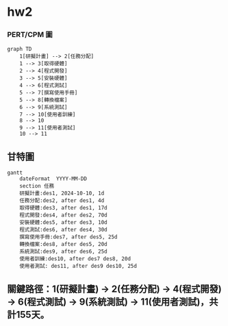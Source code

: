 # hw2
### PERT/CPM 圖

```mermaid
graph TD
    1[研擬計畫] --> 2[任務分配]
    1 --> 3[取得硬體]
    2 --> 4[程式開發]
    3 --> 5[安裝硬體]
    4 --> 6[程式測試]
    5 --> 7[撰寫使用手冊]
    5 --> 8[轉換檔案]
    6 --> 9[系統測試]
    7 --> 10[使用者訓練]
    8 --> 10
    9 --> 11[使用者測試]
    10 --> 11
```
## 甘特圖

```mermaid
gantt
    dateFormat  YYYY-MM-DD
    section 任務
    研擬計畫:des1, 2024-10-10, 1d
    任務分配:des2, after des1, 4d
    取得硬體:des3, after des1, 17d
    程式開發:des4, after des2, 70d
    安裝硬體:des5, after des3, 10d
    程式測試:des6, after des4, 30d
    撰寫使用手冊:des7, after des5, 25d
    轉換檔案:des8, after des5, 20d
    系統測試:des9, after des6, 25d
    使用者訓練:des10, after des7 des8, 20d
    使用者測試: des11, after des9 des10, 25d
```
## 關鍵路徑：1(研擬計畫) → 2(任務分配) → 4(程式開發) → 6(程式測試) → 9(系統測試) → 11(使用者測試)，共計155天。
